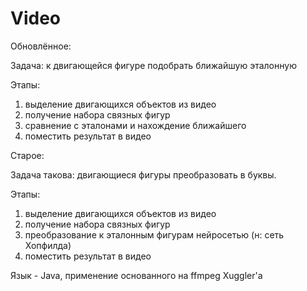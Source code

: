 Video
=====

Обновлённое:

Задача: к двигающейся фигуре подобрать ближайшую эталонную

Этапы:
1) выделение двигающихся объектов из видео
2) получение набора связных фигур
3) сравнение с эталонами и нахождение ближайшего
4) поместить результат в видео



Старое:

Задача такова: двигающиеся фигуры преобразовать в буквы.

Этапы:
1) выделение двигающихся объектов из видео
2) получение набора связных фигур
3) преобразование к эталонным фигурам нейросетью (н: сеть Хопфилда)
4) поместить результат в видео

Язык - Java, применение основанного на ffmpeg Xuggler'а
